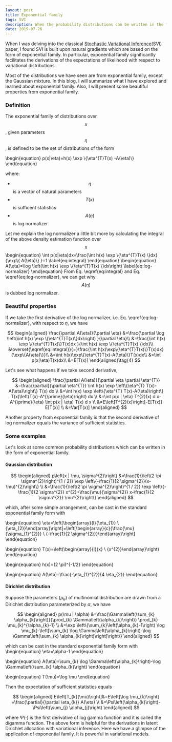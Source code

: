 ```yaml
---
layout: post
title: Exponential family
tags: SVI
description: When the probability distributions can be written in the form of exponential family, it will facilitate the derivations of the expectations of variational distributions.
date: 2019-07-26
---
```


<p> When I was delving into the classical <a href="http://www.columbia.edu/~jwp2128/Papers/HoffmanBleiWangPaisley2013.pdf" target="_blank">Stochastic Variational Inference</a>(SVI) paper, I found SVI is built upon natural gradients which are based on the form of exponential family. In particular, exponential family significantly facilitates the derivations of the expectations of likelihood with respect to variational distributions.</p>

Most of the distributions we have seen are from exponential family, except the Gaussian mixture. In this blog, I will summarize what I have explored and learned about exponential family. Also, I will present some beautiful properties from exponential family.

### Definition
The exponential family of distributions over $$x$$, given parameters $$\eta$$, is defined to be the set of distributions of the form

\begin{equation}
    p(x|\eta)=h(x) \exp \\{\eta^{T}T(x) -A(\eta)\\}
\end{equation}

where:

* $$\eta$$ is a vector of natural parameters
* $$T(x)$$ is sufficent statistics
* $$A(\eta)$$ is log normalizer

Let me explain the log normalizer a little bit more by calculating the integral of the above density estimation function over $$x$$
\begin{equation}
    \int p(x|\eta)dx=\frac{\int h(x) \exp \\{\eta^{T}T(x) \\}dx}{\exp\\{ A(\eta)\\} }=1
    \label{eq:integral}
\end{equation}
\begin{equation}
    A(\eta)=\log \left(\int h(x) \exp \\{\eta^{T}T(x) \\}dx\right)
    \label{eq:log-normalizer}
\end{equation}
From Eq. \eqref{eq:integral} and Eq. \eqref{eq:log-normalizer}, we can get why $$A(\eta)$$ is dubbed log normalizer.

### Beautiful properties

If we take the first derivative of the log normalizer, i.e. Eq. \eqref{eq:log-normalizer}, with respect to $\eta$, we have

$$
    \begin{aligned}
    \frac{\partial A(\eta)}{\partial \eta}
    &=\frac{\partial \log \left(\int h(x) \exp \{\eta^{T}T(x)\}dx\right) }{\partial \eta}\\
    &=\frac{\int h(x) \exp \{\eta^{T}T(x)\}T(x)dx }{\int h(x) \exp \{\eta^{T}T(x) \}dx}\\
    &\overset{\eqref{eq:integral}}{=}\frac{\int h(x)\exp\{\eta^{T}T(x)\}T(x)dx}{\exp\{A(\eta)\}}\\
    &=\int h(x)\exp\{\eta^{T}T(x)-A(\eta)\}T(x)dx\\
    &=\int p(x|\eta)T(x)dx\\
    &=E[T(x)]
    \end{aligned}\tag{4}
$$

Let's see what happens if we take second derivative,

$$
    \begin{aligned} 
    \frac{\partial A(\eta)}{\partial \eta \partial \eta^{T}} &=\frac{\partial}{\partial \eta^{T}} \int h(x) \exp \left\{\eta^{T} T(x)-A(\eta)\right\} T(x) dx \\ 
    &=\int h(x) \exp \left\{\eta^{T} T(x)-A(\eta)\right\} T(x)\left(T(x)-A^{\prime}(\eta)\right) dx \\ 
    &=\int p(x | \eta) T^{2}(x) d x-A^{\prime}(\eta) \int p(x | \eta) T(x) d x \\ &=E\left[T^{2}(x)\right]-E[T(x)] E[T(x)] \\ 
    &=Var[T(x)]
    \end{aligned}
$$

Another property from exponential family is that the second derivative of log normalizer equals the variance of sufficient statistics.

### Some examples

Let's look at some common probability distributions which can be written in the form of exponential family.

#### Gaussian distribution

$$
    \begin{aligned}
        p\left(x | \mu, \sigma^{2}\right) &=\frac{1}{\left(2 \pi \sigma^{2}\right)^{1 / 2}} \exp \left\{-\frac{1}{2 \sigma^{2}}(x-\mu)^{2}\right\} \\ &=\frac{1}{\left(2 \pi \sigma^{2}\right)^{1 / 2}} \exp \left\{-\frac{1}{2 \sigma^{2}} x^{2}+\frac{\mu}{\sigma^{2}} x-\frac{1}{2 \sigma^{2}} \mu^{2}\right\}
    \end{aligned}
$$

which, after some simple arrangement, can be cast in the standard exponential family form with

\begin{equation}
\eta=\left[\begin{array}{l}{\eta_{1}} \\ {\eta_{2}}\end{array}\right]=\left[\begin{array}{c}{\frac{\mu}{\sigma_{1}^{2}}} \\ {-\frac{1}{2 \sigma^{2}}}\end{array}\right]
\end{equation}

\begin{equation}
T(x)=\left(\begin{array}{l}{x} \\ {x^{2}}\end{array}\right)
\end{equation}

\begin{equation}
h(x)=(2 \pi)^{-1/2}
\end{equation}

\begin{equation}
A(\eta)=\frac{-\eta_{1}^{2}}{4 \eta_{2}}
\end{equation}

#### Dirichlet distribution

Suppose the parameters $\{\mu_k\}$ of multinomial distribution are drawn from a Dirichlet distribution parameterized by $\alpha$, we have

$$
    \begin{aligned}
    p(\mu | \alpha) &=\frac{\Gamma\left(\sum_{k} \alpha_{k}\right)}{\prod_{k} \Gamma\left(\alpha_{k}\right)} \prod_{k} \mu_{k}^{\alpha_{k}-1} \\ &=\exp \left\{\sum_{k}\left(\alpha_{k}-1\right) \log \mu_{k}-\left[\sum_{k} \log \Gamma\left(\alpha_{k}\right)-\log \Gamma\left(\sum_{k} \alpha_{k}\right)\right]\right\}
    \end{aligned}
$$

which can be cast in the standard exponential family form with
\begin{equation}
\eta=\alpha-1
\end{equation}

\begin{equation}
A(\eta)=\sum_{k} \log \Gamma\left(\alpha_{k}\right)-\log \Gamma\left(\sum_{k} \alpha_{k}\right)
\end{equation}

\begin{equation}
T(\mu)=\log \mu
\end{equation}

Then the expectation of sufficient statistics equals

$$
    \begin{aligned}
    E\left[T_{k}(\mu)\right]&=E\left[\log \mu_{k}\right] =\frac{\partial}{\partial \eta_{k}} A(\eta) \\ &=\Psi\left(\alpha_{k}\right)-\Psi\left(\sum_{j} \alpha_{j}\right)
    \end{aligned}
$$

where $\Psi(\cdot)$ is the first derivative of log gamma function and it is called the digamma function. The above form is helpful for the derivations in latent Dirichlet allocation with variational inference. Here we have a glimpse of the application of exponential family. It is powerful in variational models.
